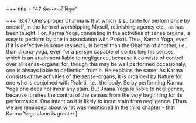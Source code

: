 +++
title = "47 श्रेयान्स्वधर्मो विगुणः"

+++
18.47 One's proper Dharma is that which is suitable for performance by oneself, in the form of worshipping Myself, relinishing agency etc., as has been taught. For, Karma Yoga, consisting in the activities of sense organs, is easy to perform by one in association with Prakrti. Thus,
Karma Yoga, even if it is defective in some respects, is better than the Dharma of another, i.e., than Jnana-yoga, even for a person capable of controlling his senses, which is an attainment liable to negligence,
because it consists of control over all sense-organs; for, though this may be well performed occasionaly, one is always liable to deflection from it. He explains the same: As Karma consists of the activities of the sense-organs, it is ordained by Nature for one who is conjoined with Prakrti, i.e., the body. So by performing Karma Yoga one does not incur any stain. But Jnana Yoga is liable to negligence, because it reires the control of the senses from the very beginning for its performance. One intent on it is likely to incur stain from negligence. \[Thus we are reminded about what was mentioned in the third chapter - that Karma Yoga alone is greater.\]
